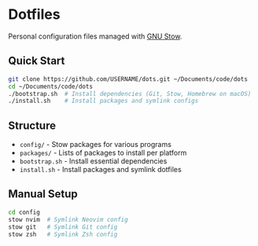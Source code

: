 # Dotfiles

Personal configuration files managed with [GNU Stow](https://www.gnu.org/software/stow/).

## Quick Start

```bash
git clone https://github.com/USERNAME/dots.git ~/Documents/code/dots
cd ~/Documents/code/dots
./bootstrap.sh  # Install dependencies (Git, Stow, Homebrew on macOS)
./install.sh    # Install packages and symlink configs
```

## Structure

- `config/` - Stow packages for various programs
- `packages/` - Lists of packages to install per platform
- `bootstrap.sh` - Install essential dependencies
- `install.sh` - Install packages and symlink dotfiles

## Manual Setup

```bash
cd config
stow nvim  # Symlink Neovim config
stow git   # Symlink Git config
stow zsh   # Symlink Zsh config
```